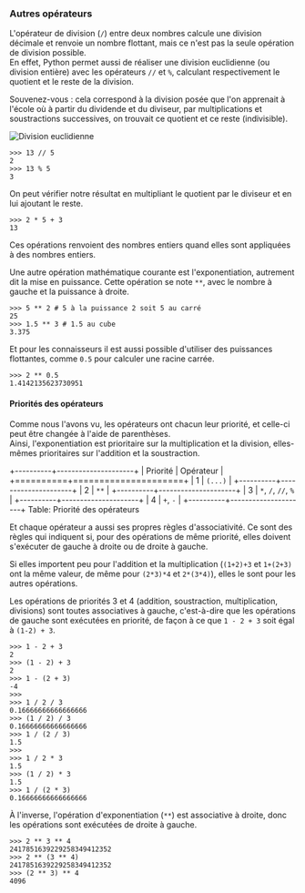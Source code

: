 ### Autres opérateurs

L'opérateur de division (`/`) entre deux nombres calcule une division décimale et renvoie un nombre flottant, mais ce n'est pas la seule opération de division possible.  
En effet, Python permet aussi de réaliser une division euclidienne (ou division entière) avec les opérateurs `//` et `%`, calculant respectivement le quotient et le reste de la division.

Souvenez-vous : cela correspond à la division posée que l'on apprenait à l'école où à partir du dividende et du diviseur, par multiplications et soustractions successives, on trouvait ce quotient et ce reste (indivisible).

![Division euclidienne](img/division.png)

```pycon
>>> 13 // 5
2
>>> 13 % 5
3
```

On peut vérifier notre résultat en multipliant le quotient par le diviseur et en lui ajoutant le reste.

```pycon
>>> 2 * 5 + 3
13
```

Ces opérations renvoient des nombres entiers quand elles sont appliquées à des nombres entiers.

Une autre opération mathématique courante est l'exponentiation, autrement dit la mise en puissance.
Cette opération se note `**`, avec le nombre à gauche et la puissance à droite.

```pycon
>>> 5 ** 2 # 5 à la puissance 2 soit 5 au carré
25
>>> 1.5 ** 3 # 1.5 au cube
3.375
```

Et pour les connaisseurs il est aussi possible d'utiliser des puissances flottantes, comme `0.5` pour calculer une racine carrée.

```pycon
>>> 2 ** 0.5
1.4142135623730951
```

#### Priorités des opérateurs

Comme nous l'avons vu, les opérateurs ont chacun leur priorité, et celle-ci peut être changée à l'aide de parenthèses.  
Ainsi, l'exponentiation est prioritaire sur la multiplication et la division, elles-mêmes prioritaires sur l'addition et la soustraction.

+----------+---------------------+
| Priorité |      Opérateur      |
+==========+=====================+
|        1 | `(...)`             |
+----------+---------------------+
|        2 | `**`                |
+----------+---------------------+
|        3 | `*`, `/`, `//`, `%` |
+----------+---------------------+
|        4 | `+`, `-`            |
+----------+---------------------+
Table: Priorité des opérateurs

Et chaque opérateur a aussi ses propres règles d'associativité.
Ce sont des règles qui indiquent si, pour des opérations de même priorité, elles doivent s'exécuter de gauche à droite ou de droite à gauche.

Si elles importent peu pour l'addition et la multiplication (`(1+2)+3` et `1+(2+3)` ont la même valeur, de même pour `(2*3)*4` et `2*(3*4)`), elles le sont pour les autres opérations.

Les opérations de priorités 3 et 4 (addition, soustraction, multiplication, divisions) sont toutes associatives à gauche, c'est-à-dire que les opérations de gauche sont exécutées en priorité, de façon à ce que `1 - 2 + 3` soit égal à `(1-2) + 3`.

```pycon
>>> 1 - 2 + 3
2
>>> (1 - 2) + 3
2
>>> 1 - (2 + 3)
-4
>>>
>>> 1 / 2 / 3
0.16666666666666666
>>> (1 / 2) / 3
0.16666666666666666
>>> 1 / (2 / 3)
1.5
>>>
>>> 1 / 2 * 3
1.5
>>> (1 / 2) * 3
1.5
>>> 1 / (2 * 3)
0.16666666666666666
```

À l'inverse, l'opération d'exponentiation (`**`) est associative à droite, donc les opérations sont exécutées de droite à gauche.

```pycon
>>> 2 ** 3 ** 4
2417851639229258349412352
>>> 2 ** (3 ** 4)
2417851639229258349412352
>>> (2 ** 3) ** 4
4096
```
